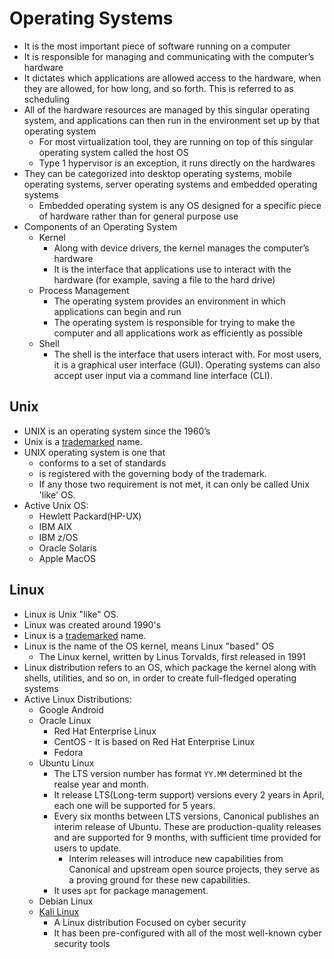 # Operating Systems

- It is the most important piece of software running on a computer
- It is responsible for managing and communicating with the computer’s hardware
- It dictates which applications are allowed access to the hardware, when they are allowed, for how long, and so forth. This is referred to as scheduling
- All of the hardware resources are managed by this singular operating system, and applications can then run in the environment set up by that operating system
  - For most virtualization tool, they are running on top of this singular operating system called the host OS
  - Type 1 hypervisor is an exception, it runs directly on the hardwares
- They can be categorized into desktop operating systems, mobile operating systems, server operating systems and embedded operating systems
  - Embedded operating system is any OS designed for a specific piece of hardware rather than for general purpose use
- Components of an Operating System
  - Kernel
    - Along with device drivers, the kernel manages the computer’s hardware
    - It is the interface that applications use to interact with the hardware (for example, saving a file to the hard drive)
  - Process Management
    - The operating system provides an environment in which applications can begin and run
    - The operating system is responsible for trying to make the computer and all applications work as efficiently as possible
  - Shell
    - The shell is the interface that users interact with. For most users, it is a graphical user interface (GUI). Operating systems can also accept user input via a command line interface (CLI).

## Unix

- UNIX is an operating system since the 1960’s
- Unix is a [trademarked](www.unix.org) name.
- UNIX operating system is one that
  - conforms to a set of standards
  - is registered with the governing body of the trademark.
  - If any those two requirement is not met, it can only be called Unix 'like' OS.
- Active Unix OS:
  - Hewlett Packard(HP-UX)
  - IBM AIX
  - IBM z/OS
  - Oracle Solaris
  - Apple MacOS

## Linux

- Linux is Unix "like" OS.
- Linux was created around 1990's
- Linux is a [trademarked](www.linuxmark.org) name.
- Linux is the name of the OS kernel, means Linux "based" OS
  - The Linux kernel, written by Linus Torvalds, first released in 1991
- Linux distribution refers to an OS, which package the kernel along with shells, utilities, and so on, in order to create full-fledged operating systems
- Active Linux Distributions:
  - Google Android
  - Oracle Linux
    - Red Hat Enterprise Linux
    - CentOS - It is based on Red Hat Enterprise Linux
    - Fedora
  - Ubuntu Linux
    - The LTS version number has format `YY.MM` determined bt the realse year and month.
    - It release LTS(Long-term support) versions every 2 years in April, each one will be supported for 5 years.
    - Every six months between LTS versions, Canonical publishes an interim release of Ubuntu. These are production-quality releases and are supported for 9 months, with sufficient time provided for users to update.
      - Interim releases will introduce new capabilities from Canonical and upstream open source projects, they serve as a proving ground for these new capabilities.
    - It uses `apt` for package management.
  - Debian Linux
  - [Kali Linux](https://www.kali.org/downloads/)
    - A Linux distribution Focused on cyber security
    - It has been pre-configured with all of the most well-known cyber security tools
